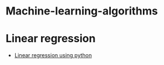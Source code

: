 # Machine-learning-algorithms

# Linear regression 
  - [Linear regression using python](https://towardsdatascience.com/linear-regression-using-python-b136c91bf0a2)
